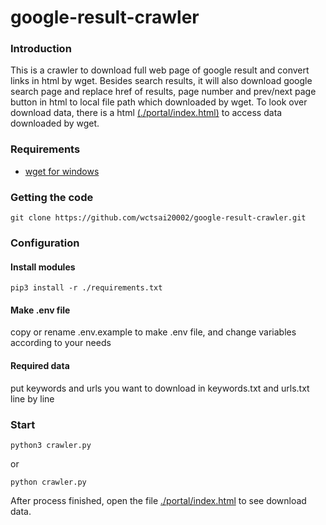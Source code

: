 # google-result-crawler

### Introduction
This is a crawler to download full web page of google result and convert links in html by wget.
Besides search results, it will also download google search page and replace href of results, 
page number and prev/next page button in html to local file path which downloaded by wget.
To look over download data, there is a html [(./portal/index.html)](https://github.com/wctsai20002/google-result-crawler/blob/master/portal/index.html) to access data downloaded by wget.

### Requirements
- [wget for windows](http://gnuwin32.sourceforge.net/packages/wget.htm)

### Getting the code
```
git clone https://github.com/wctsai20002/google-result-crawler.git
```

### Configuration

#### Install modules
```
pip3 install -r ./requirements.txt
```

#### Make .env file
copy or rename .env.example to make .env file, and change variables according to your needs

#### Required data
put keywords and urls you want to download in keywords.txt and urls.txt line by line

### Start
```
python3 crawler.py
```
or
```
python crawler.py
```

After process finished, open the file [./portal/index.html](https://github.com/wctsai20002/google-result-crawler/blob/master/portal/index.html) to see download data.
